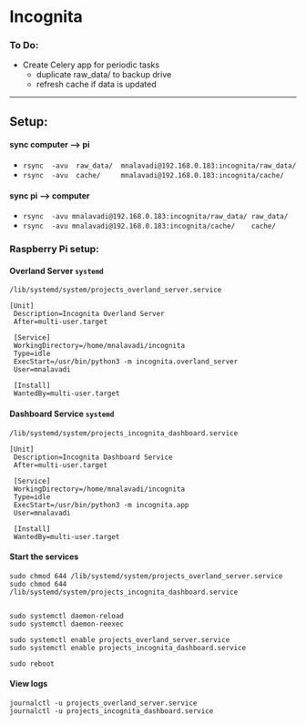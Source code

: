 # Incognita

### To Do:
- Create Celery app for periodic tasks
    - duplicate raw_data/ to backup drive
    - refresh cache if data is updated

---
## Setup:

#### sync computer --> pi
- `rsync  -avu  raw_data/  mnalavadi@192.168.0.183:incognita/raw_data/`
- `rsync  -avu  cache/     mnalavadi@192.168.0.183:incognita/cache/`

#### sync pi --> computer
- `rsync  -avu mnalavadi@192.168.0.183:incognita/raw_data/ raw_data/`
- `rsync  -avu mnalavadi@192.168.0.183:incognita/cache/    cache/`

### Raspberry Pi setup:

#### Overland Server `systemd`
`/lib/systemd/system/projects_overland_server.service`
```
[Unit]
 Description=Incognita Overland Server
 After=multi-user.target

 [Service]
 WorkingDirectory=/home/mnalavadi/incognita
 Type=idle
 ExecStart=/usr/bin/python3 -m incognita.overland_server
 User=mnalavadi

 [Install]
 WantedBy=multi-user.target
```

#### Dashboard Service `systemd`
`/lib/systemd/system/projects_incognita_dashboard.service`
```
[Unit]
 Description=Incognita Dashboard Service
 After=multi-user.target

 [Service]
 WorkingDirectory=/home/mnalavadi/incognita
 Type=idle
 ExecStart=/usr/bin/python3 -m incognita.app
 User=mnalavadi

 [Install]
 WantedBy=multi-user.target
```

#### Start the services
```
sudo chmod 644 /lib/systemd/system/projects_overland_server.service
sudo chmod 644 /lib/systemd/system/projects_incognita_dashboard.service


sudo systemctl daemon-reload
sudo systemctl daemon-reexec

sudo systemctl enable projects_overland_server.service
sudo systemctl enable projects_incognita_dashboard.service

sudo reboot
```

#### View logs
```
journalctl -u projects_overland_server.service
journalctl -u projects_incognita_dashboard.service
```